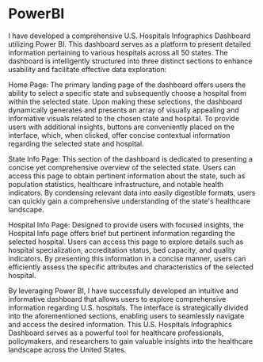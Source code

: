 # PowerBI

I have developed a comprehensive U.S. Hospitals Infographics Dashboard utilizing Power BI. This dashboard serves as a platform to present detailed information pertaining to various hospitals across all 50 states. The dashboard is intelligently structured into three distinct sections to enhance usability and facilitate effective data exploration:

Home Page: The primary landing page of the dashboard offers users the ability to select a specific state and subsequently choose a hospital from within the selected state. Upon making these selections, the dashboard dynamically generates and presents an array of visually appealing and informative visuals related to the chosen state and hospital. To provide users with additional insights, buttons are conveniently placed on the interface, which, when clicked, offer concise contextual information regarding the selected state and hospital.

State Info Page: This section of the dashboard is dedicated to presenting a concise yet comprehensive overview of the selected state. Users can access this page to obtain pertinent information about the state, such as population statistics, healthcare infrastructure, and notable health indicators. By condensing relevant data into easily digestible formats, users can quickly gain a comprehensive understanding of the state's healthcare landscape.

Hospital Info Page: Designed to provide users with focused insights, the Hospital Info page offers brief but pertinent information regarding the selected hospital. Users can access this page to explore details such as hospital specialization, accreditation status, bed capacity, and quality indicators. By presenting this information in a concise manner, users can efficiently assess the specific attributes and characteristics of the selected hospital.

By leveraging Power BI, I have successfully developed an intuitive and informative dashboard that allows users to explore comprehensive information regarding U.S. hospitals. The interface is strategically divided into the aforementioned sections, enabling users to seamlessly navigate and access the desired information. This U.S. Hospitals Infographics Dashboard serves as a powerful tool for healthcare professionals, policymakers, and researchers to gain valuable insights into the healthcare landscape across the United States.
